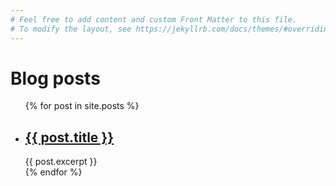 ```yaml
---
# Feel free to add content and custom Front Matter to this file.
# To modify the layout, see https://jekyllrb.com/docs/themes/#overriding-theme-defaults
---
```


# Blog posts

<ul>
  {% for post in site.posts %}
    <li>
      <h2><a href="{{ post.url }}">{{ post.title }}</a></h2>
      {{ post.excerpt }}
    </li>
  {% endfor %}
</ul>
